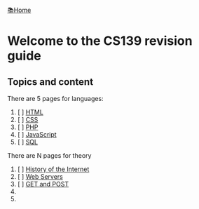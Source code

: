 <flex style="display:flex; justify-content:space-between;">
<a href="../index.html">📚Home</a>
</flex>

# Welcome to the CS139 revision guide

## Topics and content

There are 5 pages for languages:

1. [ ] [HTML](HTML.html)
2. [ ] [CSS](CSS.html)
3. [ ] [PHP](PHP.html)
4. [ ] [JavaScript](JavaScript.html)
4. [ ] [SQL](SQL.html)

There are N pages for theory

1. [ ] [History of the Internet](Theory1.html)
2. [ ] [Web Servers](Theory2.html)
3. [ ] [GET and POST](Theory2.html)
4. 
5. 
